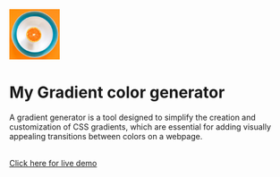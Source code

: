 <img src="gradient.jpg" style="width: 90px;">
<h1>My Gradient color generator</h1>
<p>A gradient generator is a tool designed to simplify the creation and customization of CSS gradients, which are essential for adding visually appealing transitions between colors on a webpage.</p>
<br>
<a href="https://pritikabansal.github.io/My-gradient-color/cg.html" class="button">Click here for live demo</a>
